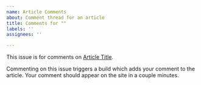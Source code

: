 ```yaml
---
name: Article Comments
about: Comment thread for an article
title: Comments for ""
labels: ''
assignees: ''

---
```


This issue is for comments on [Article Title](https://article.url).

Commenting on this issue triggers a build which adds your comment to the article. Your comment should appear on the site in a couple minutes.
